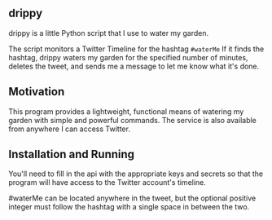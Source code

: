 ## drippy

drippy is a little Python script that I use to water my garden. 

The script monitors a Twitter Timeline for the hashtag ```#waterMe``` 
If it finds the hashtag, drippy waters my garden for the specified number
of minutes, deletes the tweet, and sends me a message to let me know what it's
done.

## Motivation

This program provides a lightweight, functional means of watering my garden with
simple and powerful commands. The service is also available from anywhere I can
access Twitter.

## Installation and Running

You'll need to fill in the api with the appropriate keys and
secrets so that the program will have access to the Twitter account's timeline.

\#waterMe can be located anywhere in the tweet, but the optional positive 
integer must follow the hashtag with a single space in between the two.

